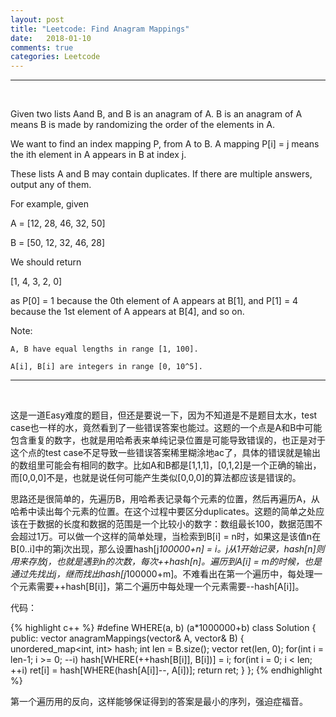 ```yaml
---
layout: post
title: "Leetcode: Find Anagram Mappings"
date:   2018-01-10
comments: true
categories: Leetcode
---
```


***
<br />

Given two lists Aand B, and B is an anagram of A. B is an anagram of A means B is made by randomizing the order of the elements in A.

We want to find an index mapping P, from A to B. A mapping P[i] = j means the ith element in A appears in B at index j.

These lists A and B may contain duplicates. If there are multiple answers, output any of them.

For example, given

A = [12, 28, 46, 32, 50]

B = [50, 12, 32, 46, 28]

We should return

[1, 4, 3, 2, 0]

as P[0] = 1 because the 0th element of A appears at B[1], and P[1] = 4 because the 1st element of A appears at B[4], and so on.

Note:

    A, B have equal lengths in range [1, 100].

    A[i], B[i] are integers in range [0, 10^5].



***
<br />

这是一道Easy难度的题目，但还是要说一下，因为不知道是不是题目太水，test case也一样的水，竟然看到了一些错误答案也能过。这题的一个点是A和B中可能包含重复的数字，也就是用哈希表来单纯记录位置是可能导致错误的，也正是对于这个点的test case不足导致一些错误答案稀里糊涂地ac了，具体的错误就是输出的数组里可能会有相同的数字。比如A和B都是[1,1,1]，[0,1,2]是一个正确的输出，而[0,0,0]不是，也就是说任何可能产生类似[0,0,0]的算法都应该是错误的。

思路还是很简单的，先遍历B，用哈希表记录每个元素的位置，然后再遍历A，从哈希中读出每个元素的位置。在这个过程中要区分duplicates。这题的简单之处应该在于数据的长度和数据的范围是一个比较小的数字：数组最长100，数据范围不会超过1万。可以做一个这样的简单处理，当检索到B[i] = n时，如果这是该值n在B[0..i]中的第j次出现，那么设置hash[j*100000+n] = i。j从1开始记录，hash[n]则用来存放j，也就是遇到n的次数，每次++hash[n]。遍历到A[i] = m的时候，也是通过先找出j，继而找出hash[j*100000+m]。不难看出在第一个遍历中，每处理一个元素需要++hash[B[i]]，第二个遍历中每处理一个元素需要--hash[A[i]]。

代码：

{% highlight c++ %}
#define WHERE(a, b) (a*1000000+b)
class Solution {
public:
    vector<int> anagramMappings(vector<int>& A, vector<int>& B) {
        unordered_map<int, int> hash;
        int len = B.size();
        vector<int> ret(len, 0);
        for(int i = len-1; i >= 0; --i) hash[WHERE(++hash[B[i]], B[i])] = i;
        for(int i = 0; i < len; ++i) ret[i] = hash[WHERE(hash[A[i]]--, A[i])];
        return ret;
    }
};
{% endhighlight %}

第一个遍历用的反向，这样能够保证得到的答案是最小的序列，强迫症福音。
